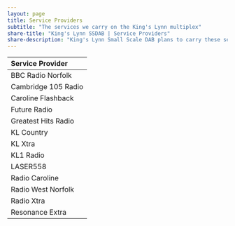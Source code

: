 ```yaml
---
layout: page
title: Service Providers
subtitle: "The services we carry on the King's Lynn multiplex"
share-title: "King's Lynn SSDAB | Service Providers"
share-description: "King's Lynn Small Scale DAB plans to carry these service providers"
---
```

| Service Provider |
| :------ |
| BBC Radio Norfolk |
| Cambridge 105 Radio |
| Caroline Flashback |
| Future Radio |
| Greatest Hits Radio |
| KL Country |
| KL Xtra |
| KL1 Radio |
| LASER558 |
| Radio Caroline |
| Radio West Norfolk |
| Radio Xtra |
| Resonance Extra |

